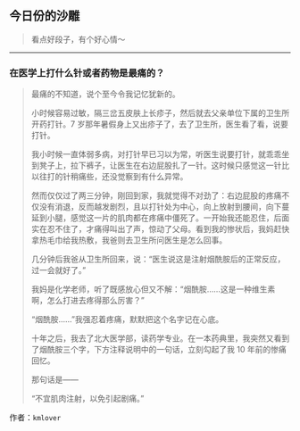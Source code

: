 ## 今日份的沙雕

> 看点好段子，有个好心情～


 
---

### 在医学上打什么针或者药物是最痛的？

> 最痛的不知道，说个至今令我记忆犹新的。
> 
> 小时候容易过敏，隔三岔五皮肤上长疹子，然后就去父亲单位下属的卫生所开药打针。7 岁那年暑假身上又出疹子了，去了卫生所，医生看了看，说要打针。
> 
> 我小时候一直体弱多病，对打针早已习以为常，听医生说要打针，就乖乖坐到凳子上，拉下裤子，让医生在右边屁股扎了一针。这时候只感觉这一针比以往打的针稍痛些，还没觉察到有什么异常。
> 
> 然而仅仅过了两三分钟，刚回到家，我就觉得不对劲了：右边屁股的疼痛不仅没有消退，反而越发剧烈，且以打针处为中心，向上放射到腰间，向下蔓延到小腿，感觉这一片的肌肉都在疼痛中僵死了。一开始我还能忍住，后面实在忍不住了，才痛得叫出了声，惊动了父母。看到我的惨状后，我妈赶快拿热毛巾给我热敷，我爸则去卫生所问医生是怎么回事。
> 
> 几分钟后我爸从卫生所回来，说：“医生说这是注射烟酰胺后的正常反应，过一会就好了。”
> 
> 我妈是化学老师，听了既感放心但又不解：“烟酰胺……这是一种维生素啊，怎么打进去疼得那么厉害？”
> 
> “烟酰胺……”我强忍着疼痛，默默把这个名字记在心底。
> 
> 十年之后，我去了北大医学部，读药学专业。在一本药典里，我突然又看到了烟酰胺三个字，下方注释说明中的一句话，立刻勾起了我 10 年前的惨痛回忆。
> 
> 那句话是——
> 
> “不宜肌肉注射，以免引起剧痛。”


作者：`kmlover`